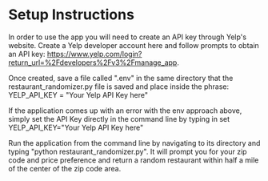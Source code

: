 # Setup Instructions

In order to use the app you will need to create an API key through Yelp's website. Create a Yelp developer account here and follow prompts to obtain an API key: https://www.yelp.com/login?return_url=%2Fdevelopers%2Fv3%2Fmanage_app.

Once created, save a file called ".env" in the same directory that the restaurant_randomizer.py file is saved and place inside the phrase: YELP_API_KEY = "Your Yelp API Key here"

If the application comes up with an error with the env approach above, simply set the API Key directly in the command line by typing in 
set YELP_API_KEY="Your Yelp API Key here"

Run the application from the command line by navigating to its directory and typing "python restaurant_randomizer.py".
It will prompt you for your zip code and price preference and return a random restaurant within half a mile of the center of the zip code area.
